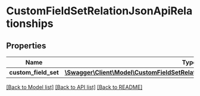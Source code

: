 # CustomFieldSetRelationJsonApiRelationships

## Properties
Name | Type | Description | Notes
------------ | ------------- | ------------- | -------------
**custom_field_set** | [**\Swagger\Client\Model\CustomFieldSetRelationJsonApiRelationshipsCustomFieldSet**](CustomFieldSetRelationJsonApiRelationshipsCustomFieldSet.md) |  | [optional] 

[[Back to Model list]](../../README.md#documentation-for-models) [[Back to API list]](../../README.md#documentation-for-api-endpoints) [[Back to README]](../../README.md)

